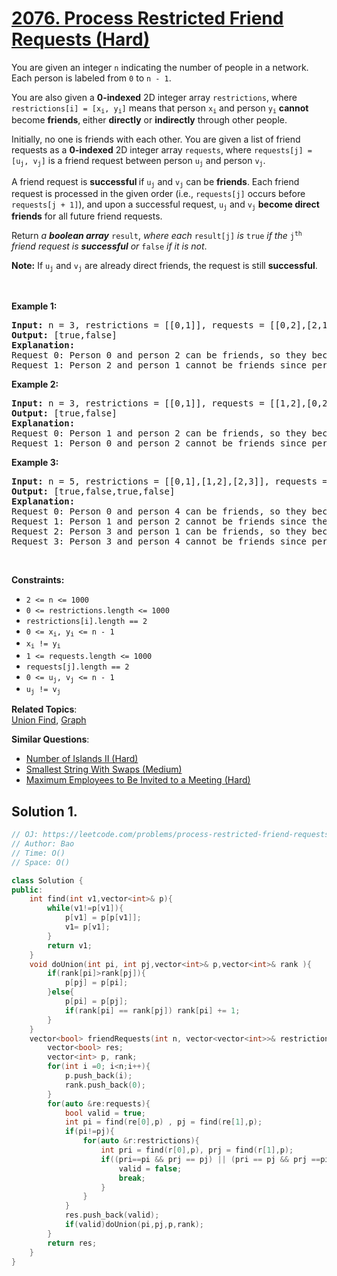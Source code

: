 # [2076. Process Restricted Friend Requests (Hard)](https://leetcode.com/problems/process-restricted-friend-requests/)

<p>You are given an integer <code>n</code> indicating the number of people in a network. Each person is labeled from <code>0</code> to <code>n - 1</code>.</p>

<p>You are also given a <strong>0-indexed</strong> 2D integer array <code>restrictions</code>, where <code>restrictions[i] = [x<sub>i</sub>, y<sub>i</sub>]</code> means that person <code>x<sub>i</sub></code> and person <code>y<sub>i</sub></code> <strong>cannot </strong>become <strong>friends</strong>,<strong> </strong>either <strong>directly</strong> or <strong>indirectly</strong> through other people.</p>

<p>Initially, no one is friends with each other. You are given a list of friend requests as a <strong>0-indexed</strong> 2D integer array <code>requests</code>, where <code>requests[j] = [u<sub>j</sub>, v<sub>j</sub>]</code> is a friend request between person <code>u<sub>j</sub></code> and person <code>v<sub>j</sub></code>.</p>

<p>A friend request is <strong>successful </strong>if <code>u<sub>j</sub></code> and <code>v<sub>j</sub></code> can be <strong>friends</strong>. Each friend request is processed in the given order (i.e., <code>requests[j]</code> occurs before <code>requests[j + 1]</code>), and upon a successful request, <code>u<sub>j</sub></code> and <code>v<sub>j</sub></code> <strong>become direct friends</strong> for all future friend requests.</p>

<p>Return <em>a <strong>boolean array</strong> </em><code>result</code>,<em> where each </em><code>result[j]</code><em> is </em><code>true</code><em> if the </em><code>j<sup>th</sup></code><em> friend request is <strong>successful</strong> or </em><code>false</code><em> if it is not</em>.</p>

<p><strong>Note:</strong> If <code>u<sub>j</sub></code> and <code>v<sub>j</sub></code> are already direct friends, the request is still <strong>successful</strong>.</p>

<p>&nbsp;</p>
<p><strong>Example 1:</strong></p>

<pre><strong>Input:</strong> n = 3, restrictions = [[0,1]], requests = [[0,2],[2,1]]
<strong>Output:</strong> [true,false]
<strong>Explanation:
</strong>Request 0: Person 0 and person 2 can be friends, so they become direct friends. 
Request 1: Person 2 and person 1 cannot be friends since person 0 and person 1 would be indirect friends (1--2--0).
</pre>

<p><strong>Example 2:</strong></p>

<pre><strong>Input:</strong> n = 3, restrictions = [[0,1]], requests = [[1,2],[0,2]]
<strong>Output:</strong> [true,false]
<strong>Explanation:
</strong>Request 0: Person 1 and person 2 can be friends, so they become direct friends.
Request 1: Person 0 and person 2 cannot be friends since person 0 and person 1 would be indirect friends (0--2--1).
</pre>

<p><strong>Example 3:</strong></p>

<pre><strong>Input:</strong> n = 5, restrictions = [[0,1],[1,2],[2,3]], requests = [[0,4],[1,2],[3,1],[3,4]]
<strong>Output:</strong> [true,false,true,false]
<strong>Explanation:
</strong>Request 0: Person 0 and person 4 can be friends, so they become direct friends.
Request 1: Person 1 and person 2 cannot be friends since they are directly restricted.
Request 2: Person 3 and person 1 can be friends, so they become direct friends.
Request 3: Person 3 and person 4 cannot be friends since person 0 and person 1 would be indirect friends (0--4--3--1).
</pre>

<p>&nbsp;</p>
<p><strong>Constraints:</strong></p>

<ul>
	<li><code>2 &lt;= n &lt;= 1000</code></li>
	<li><code>0 &lt;= restrictions.length &lt;= 1000</code></li>
	<li><code>restrictions[i].length == 2</code></li>
	<li><code>0 &lt;= x<sub>i</sub>, y<sub>i</sub> &lt;= n - 1</code></li>
	<li><code>x<sub>i</sub> != y<sub>i</sub></code></li>
	<li><code>1 &lt;= requests.length &lt;= 1000</code></li>
	<li><code>requests[j].length == 2</code></li>
	<li><code>0 &lt;= u<sub>j</sub>, v<sub>j</sub> &lt;= n - 1</code></li>
	<li><code>u<sub>j</sub> != v<sub>j</sub></code></li>
</ul>


**Related Topics**:  
[Union Find](https://leetcode.com/tag/union-find/), [Graph](https://leetcode.com/tag/graph/)

**Similar Questions**:
* [Number of Islands II (Hard)](https://leetcode.com/problems/number-of-islands-ii/)
* [Smallest String With Swaps (Medium)](https://leetcode.com/problems/smallest-string-with-swaps/)
* [Maximum Employees to Be Invited to a Meeting (Hard)](https://leetcode.com/problems/maximum-employees-to-be-invited-to-a-meeting/)

## Solution 1.

```cpp
// OJ: https://leetcode.com/problems/process-restricted-friend-requests/
// Author: Bao
// Time: O()
// Space: O()

class Solution {
public:
    int find(int v1,vector<int>& p){    
        while(v1!=p[v1]){
            p[v1] = p[p[v1]];
            v1= p[v1];
        }
        return v1;
    }
    void doUnion(int pi, int pj,vector<int>& p,vector<int>& rank ){        
        if(rank[pi]>rank[pj]){
            p[pj] = p[pi];           
        }else{
            p[pi] = p[pj];
            if(rank[pi] == rank[pj]) rank[pi] += 1;
        }     
    }
    vector<bool> friendRequests(int n, vector<vector<int>>& restrictions, vector<vector<int>>& requests) {
        vector<bool> res;
        vector<int> p, rank;
        for(int i =0; i<n;i++){
            p.push_back(i);
            rank.push_back(0);
        }
        for(auto &re:requests){            
            bool valid = true;
            int pi = find(re[0],p) , pj = find(re[1],p);
            if(pi!=pj){
                for(auto &r:restrictions){                    
                    int pri = find(r[0],p), prj = find(r[1],p);
                    if((pri==pi && prj == pj) || (pri == pj && prj ==pi)  ) {
                        valid = false;
                        break;
                    }
                }
            }            
            res.push_back(valid);
            if(valid)doUnion(pi,pj,p,rank);
        }
        return res;
    }
}
```